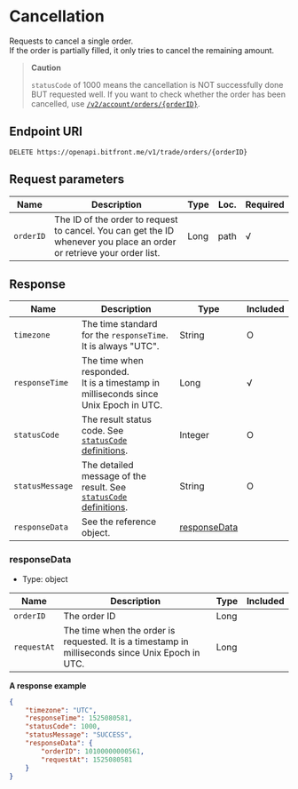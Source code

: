 # Cancellation

Requests to cancel a single order. <br/>
If the order is partially filled, it only tries to cancel the remaining amount.

> **Caution**
>
> `statusCode` of 1000 means the cancellation is NOT successfully done BUT requested well. If you want to check whether the order has been cancelled, use [`/v2/account/orders/{orderID}`](/api/account/v2-account-orders-orderID-get.md#order-information-v2).

## Endpoint URI

```
DELETE https://openapi.bitfront.me/v1/trade/orders/{orderID}
```

## Request parameters

| Name | Description | Type | Loc. | Required |
|--- |--- |--- |--- |--- |
| `orderID` | The ID of the order to request to cancel. You can get the ID whenever you place an order or retrieve your order list. | Long | path | √ |

## Response

| Name | Description | Type | Included |
|--- |--- |--- |--- |
| `timezone` |The time standard for the `responseTime`. It is always "UTC".|String|O|
| `responseTime` |The time when responded. <br/>It is a timestamp in milliseconds since Unix Epoch in UTC. | Long | √ |
| `statusCode` |The result status code. See [`statusCode` definitions](/1_Overview.md#statuscode-definitions).|Integer|O|
| `statusMessage` |The detailed message of the result. See [`statusCode` definitions](/1_Overview.md#statuscode-definitions).|String|O|
| `responseData` |See the reference object.|[responseData](#responsedata)| |

### responseData

  - Type: object

| Name | Description | Type | Included |
|--- |--- |--- |--- |
| `orderID` | The order ID | Long | |
| `requestAt` | The time when the order is requested. It is a timestamp in milliseconds since Unix Epoch in UTC. | Long | |

**A response example**

``` json
{
    "timezone": "UTC",
    "responseTime": 1525080581,
    "statusCode": 1000,
    "statusMessage": "SUCCESS",
    "responseData": {
        "orderID": 10100000000561,
        "requestAt": 1525080581
    }
}
```
